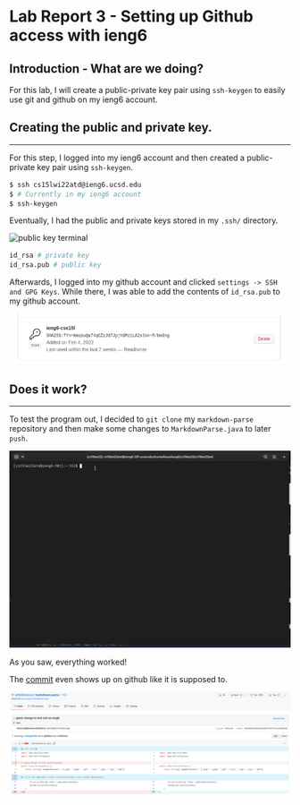 # Lab Report 3 - Setting up Github access with ieng6 
## Introduction - What are we doing?

For this lab, I will create a public-private key pair using
```ssh-keygen``` to easily use git and github on my ieng6 account. 

## Creating the public and private key.
---
For this step, I logged into my ieng6 account and then created a public-private key pair using ```ssh-keygen```.

```bash
$ ssh cs15lwi22atd@ieng6.ucsd.edu
$ # Currently in my ieng6 account
$ ssh-keygen
```
Eventually, I had the public and private keys stored in my
```.ssh/``` directory.

![public key terminal](imgs/lab3/keysTerminal.png)

```bash
id_rsa # private key
id_rsa.pub # public key
```

Afterwards, I logged into my github account and clicked ```settings -> SSH and GPG Keys```. While there, I was able to add the contents of ```id_rsa.pub``` to my github account. 

![public key github](imgs/lab3/pubKeyGithub.png)

## Does it work?
---

To test the program out, I decided to ```git clone``` my ```markdown-parse``` repository and then make some changes to ```MarkdownParse.java``` to later ```push```.

![testing ssh key](imgs/lab3/sshGithub.gif)

As you saw, everything worked!

The [commit](https://github.com/artballesteros/markdown-parse/commit/c5610686323622ee20305747e97f4cde78969b88) even shows up on github like it is supposed to. 

![testing ssh github](imgs/lab3/checkingCommit.png)